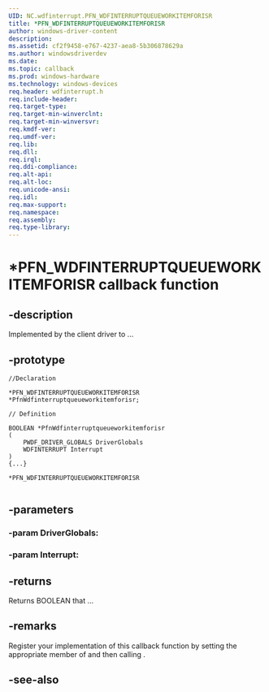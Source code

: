 ```yaml
---
UID: NC.wdfinterrupt.PFN_WDFINTERRUPTQUEUEWORKITEMFORISR
title: *PFN_WDFINTERRUPTQUEUEWORKITEMFORISR
author: windows-driver-content
description: 
ms.assetid: cf2f9458-e767-4237-aea8-5b306878629a
ms.author: windowsdriverdev
ms.date: 
ms.topic: callback
ms.prod: windows-hardware
ms.technology: windows-devices
req.header: wdfinterrupt.h
req.include-header:
req.target-type:
req.target-min-winverclnt:
req.target-min-winversvr:
req.kmdf-ver:
req.umdf-ver:
req.lib:
req.dll:
req.irql: 
req.ddi-compliance:
req.alt-api:
req.alt-loc:
req.unicode-ansi:
req.idl:
req.max-support:
req.namespace:
req.assembly:
req.type-library:
---
```


# *PFN_WDFINTERRUPTQUEUEWORKITEMFORISR callback function

## -description

Implemented by the client driver to ... 

## -prototype

```
//Declaration

*PFN_WDFINTERRUPTQUEUEWORKITEMFORISR *PfnWdfinterruptqueueworkitemforisr; 

// Definition

BOOLEAN *PfnWdfinterruptqueueworkitemforisr 
(
	PWDF_DRIVER_GLOBALS DriverGlobals
	WDFINTERRUPT Interrupt
)
{...}

*PFN_WDFINTERRUPTQUEUEWORKITEMFORISR 


```

## -parameters

### -param DriverGlobals: 
### -param Interrupt: 



## -returns

Returns BOOLEAN that ...

## -remarks

Register your implementation of this callback function by setting the appropriate member of <!-- REPLACE ME --> and then calling <!-- REPLACE ME -->.


## -see-also